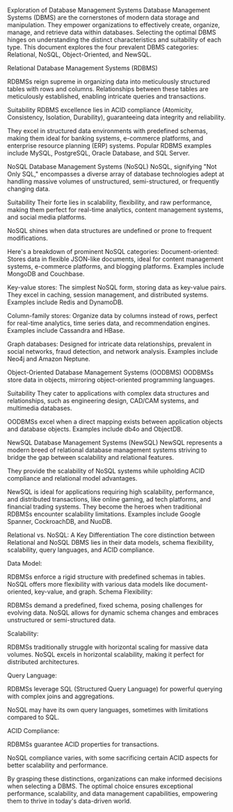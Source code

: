 Exploration of Database Management Systems
Database Management Systems (DBMS) are the cornerstones of modern data storage and manipulation. They empower organizations to effectively create, organize, manage, and retrieve data within databases. Selecting the optimal DBMS hinges on understanding the distinct characteristics and suitability of each type. This document explores the four prevalent DBMS categories: Relational, NoSQL, Object-Oriented, and NewSQL.

Relational Database Management Systems (RDBMS)

RDBMSs reign supreme in organizing data into meticulously structured tables with rows and columns. Relationships between these tables are meticulously established, enabling intricate queries and transactions.

Suitability
RDBMS excellence lies in ACID compliance (Atomicity, Consistency, Isolation, Durability), guaranteeing data integrity and reliability.

They excel in structured data environments with predefined schemas, making them ideal for banking systems, e-commerce platforms, and enterprise resource planning (ERP) systems. Popular RDBMS examples include MySQL, PostgreSQL, Oracle Database, and SQL Server.

NoSQL Database Management Systems (NoSQL)
NoSQL, signifying "Not Only SQL," encompasses a diverse array of database technologies adept at handling massive volumes of unstructured, semi-structured, or frequently changing data.

Suitability
Their forte lies in scalability, flexibility, and raw performance, making them perfect for real-time analytics, content management systems, and social media platforms.

NoSQL shines when data structures are undefined or prone to frequent modifications.

Here's a breakdown of prominent NoSQL categories:
Document-oriented: Stores data in flexible JSON-like documents, ideal for content management systems, e-commerce platforms, and blogging platforms. Examples include MongoDB and Couchbase.

Key-value stores: The simplest NoSQL form, storing data as key-value pairs. They excel in caching, session management, and distributed systems. Examples include Redis and DynamoDB.

Column-family stores: Organize data by columns instead of rows, perfect for real-time analytics, time series data, and recommendation engines. Examples include Cassandra and HBase.

Graph databases: Designed for intricate data relationships, prevalent in social networks, fraud detection, and network analysis. Examples include Neo4j and Amazon Neptune.

Object-Oriented Database Management Systems (OODBMS)
OODBMSs store data in objects, mirroring object-oriented programming languages.

Suitability
They cater to applications with complex data structures and relationships, such as engineering design, CAD/CAM systems, and multimedia databases.

OODBMSs excel when a direct mapping exists between application objects and database objects. Examples include db4o and ObjectDB.

NewSQL Database Management Systems (NewSQL)
NewSQL represents a modern breed of relational database management systems striving to bridge the gap between scalability and relational features.

They provide the scalability of NoSQL systems while upholding ACID compliance and relational model advantages.

NewSQL is ideal for applications requiring high scalability, performance, and distributed transactions, like online gaming, ad tech platforms, and financial trading systems. They become the heroes when traditional RDBMSs encounter scalability limitations. Examples include Google Spanner, CockroachDB, and NuoDB.

Relational vs. NoSQL: A Key Differentiation
The core distinction between Relational and NoSQL DBMS lies in their data models, schema flexibility, scalability, query languages, and ACID compliance.

Data Model:

RDBMSs enforce a rigid structure with predefined schemas in tables.
NoSQL offers more flexibility with various data models like document-oriented, key-value, and graph.
Schema Flexibility:

RDBMSs demand a predefined, fixed schema, posing challenges for evolving data.
NoSQL allows for dynamic schema changes and embraces unstructured or semi-structured data.

Scalability:

RDBMSs traditionally struggle with horizontal scaling for massive data volumes.
NoSQL excels in horizontal scalability, making it perfect for distributed architectures.

Query Language:

RDBMSs leverage SQL (Structured Query Language) for powerful querying with complex joins and aggregations.

NoSQL may have its own query languages, sometimes with limitations compared to SQL.

ACID Compliance:

RDBMSs guarantee ACID properties for transactions.

NoSQL compliance varies, with some sacrificing certain ACID aspects for better scalability and performance.

By grasping these distinctions, organizations can make informed decisions when selecting a DBMS. The optimal choice ensures exceptional performance, scalability, and data management capabilities, empowering them to thrive in today's data-driven world.